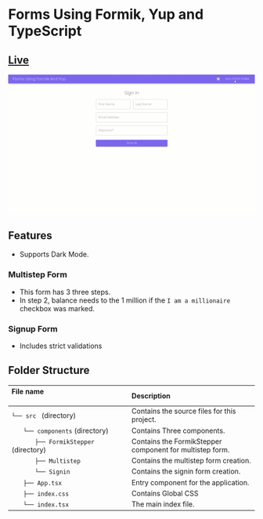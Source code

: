 # Forms Using Formik, Yup and TypeScript

## [Live](http://forms-with-formik.surge.sh/)
<a href="https://forms-with-formik.surge.sh/"><img src="./images/preview.gif" /></a>

## Features
- Supports Dark Mode.

### Multistep Form
- This form has 3 three steps.
- In step 2, balance needs to the 1 million if the `I am a millionaire` checkbox was marked.

### Signup Form
- Includes strict validations
## Folder Structure
| File name 　　　　　　　　　　　　　　| Description 　　|
| :--  | :--         |
| `└── src ` (directory) | Contains the source files for this project. |
| `　　└── components` (directory) | Contains Three components.|
| `　　　　├── FormikStepper` (directory) | Contains the FormikStepper component for multistep form. |
| `　　　　├── Multistep` | Contains the multistep form creation. |
| `　　　　└── Signin` | Contains the signin form creation. |
| `　　├── App.tsx` | Entry component for the application. |
| `　　├── index.css` | Contains Global CSS |
| `　　└── index.tsx` | The main index file. |


